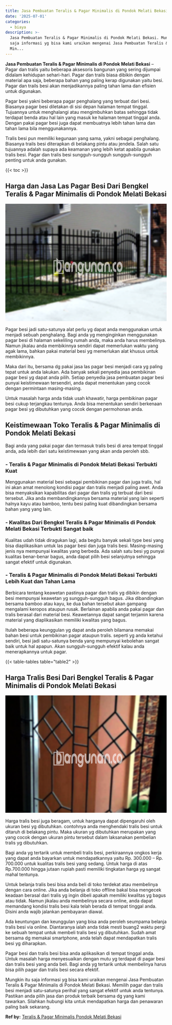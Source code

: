 ```yaml
---
title: Jasa Pembuatan Teralis & Pagar Minimalis di Pondok Melati Bekasi
date: '2025-07-01'
categories:
  - biaya
description: >-
  Jasa Pembuatan Teralis & Pagar Minimalis di Pondok Melati Bekasi. Mungkin itu
  saja informasi yg bisa kami uraikan mengenai Jasa Pembuatan Teralis & Pagar
  Min...
---
```


**Jasa Pembuatan Teralis & Pagar Minimalis di Pondok Melati Bekasi** – Pagar dan tralis yaitu beberapa aksesoris bangunan yang sering dijumpai didalam kehidupan sehari-hari. Pagar dan trails biasa dibikin dengan material apa saja, beberapa bahan yang paling kerap digunakan yaitu besi. Pagar dan trails besi akan menjadikannya paling tahan lama dan efisien untuk digunakan.

Pagar besi yakni beberapa pagar penghalang yang terbuat dari besi. Biasanya pagar besi diletakan di sisi depan halaman tempat tinggal. Tujuannya untuk menghalangi atau mengimbuhkan batas sehingga tidak terdapat benda atau hal lain yang masuk ke halaman tempat tinggal anda. Dengan pakai pagar besi juga dapat membuatnya lebih tahan lama dan tahan lama bila menggunakannya.

Tralis besi pun memiliki kegunaan yang sama, yakni sebagai penghalang. Biasanya trails besi diterapkan di belakang pintu atau jendela. Salah satu tujuannya adalah supaya ada keamanan yang lebih ketat apabila gunakan tralis besi. Pagar dan tralis besi sungguh-sungguh sungguh-sungguh penting untuk anda gunakan.

{{< toc >}}

## Harga dan Jasa Las Pagar Besi Dari Bengkel Teralis & Pagar Minimalis di Pondok Melati Bekasi

![Jasa Pembuatan Teralis & Pagar Minimalis di Pondok Melati Bekasi](/images/pagar-minimalis-murah-67.png)

Pagar besi jadi satu-satunya alat perlu yg dapat anda menggunakan untuk menjadi sebuah penghalang. Bagi anda yg menginginkan menggunakan pagar besi di halaman sekeliling rumah anda, maka anda harus membelinya. Namun jikalau anda membikinnya sendiri dapat memerlukan waktu yang agak lama, bahkan pakai material besi yg memerlukan alat khusus untuk membikinnya.

Maka dari itu, bersama dg pakai jasa las pagar besi menjadi cara yg paling tepat untuk anda lakukan. Ada banyak sekali penyedia jasa pembikinan pagar besi yg dapat anda pilih. Setiap penyedia jasa pembuatan pagar besi punyai keistimewaan tersendiri, anda dapat menentukan yang cocok dengan permintaan masing-masing.

Untuk masalah harga anda tidak usah khawatir, harga pembikinan pagar besi cukup terjangkau tentunya. Anda bisa menentukan sendiri berkenaan pagar besi yg dibutuhkan yang cocok dengan permohonan anda.

## Keistimewaan Toko Teralis & Pagar Minimalis di Pondok Melati Bekasi

Bagi anda yang pakai pagar dan termasuk tralis besi di area tempat tinggal anda, ada lebih dari satu keistimewaan yang akan anda peroleh sbb.

### \- Teralis & Pagar Minimalis di Pondok Melati Bekasi Terbukti Kuat

Menggunakan material besi sebagai pembikinan pagar dan juga tralis, hal ini akan amat menolong kondisi pagar dan tralis menjadi paling awet. Anda bisa menyaksikan kapabilitas dari pagar dan tralis yg terbuat dari besi tersebut. Jika anda membandingkannya bersama material yang lain seperti halnya kayu atau bamboo, tentu besi paling kuat dibandingkan bersama bahan yang yang lain.

### \- Kwalitas Dari Bengkel Teralis & Pagar Minimalis di Pondok Melati Bekasi Terbukti Sangat baik

Kualitas udah tidak diragukan lagi, ada begitu banyak sekali type besi yang bisa diaplikasikan untuk las pagar besi dan juga tralis besi. Masing-masing jenis nya mempunyai kwalitas yang berbeda. Ada salah satu besi yg punyai kualitas benar-benar bagus, anda dapat pilih besi selanjutnya sehingga sangat efektif untuk digunakan.

### \- Teralis & Pagar Minimalis di Pondok Melati Bekasi Terbukti Lebih Kuat dan Tahan Lama

Berbicara tentang keawetan pastinya pagar dan tralis yg dibikin dengan besi mempunyai keawetan yg sungguh-sungguh bagus. Jika dibandingkan bersama bamboo atau kayu, ke dua bahan tersebut akan gampang mengalami keropos ataupun rusak. Berlainan apabila anda pakai pagar dan tralis berasal dari material besi. Keawetannya dapat sangat terjamin karena material yang diaplikasikan memiliki kwalitas yang bagus.

Itulah beberapa keunggulan yg dapat anda peroleh bilamana memakai bahan besi untuk pembikinan pagar ataupun tralis. seperti yg anda ketahui sendiri, besi jadi satu-satunya benda yang mempunyai kebolehan sangat baik untuk hal apapun. Akan sungguh-sungguh efektif kalau anda menerapkannya untuk pagar.

{{< table-tables table="table2" >}}

## Harga Tralis Besi Dari Bengkel Teralis & Pagar Minimalis di Pondok Melati Bekasi

![Jasa Pembuatan Teralis & Pagar Minimalis di Pondok Melati Bekasi](/images/teralis-minimalis-murah-42.png)

Harga tralis besi juga beragam, untuk harganya dapat dipengaruhi oleh ukuran besi yg dibutuhkan. contohnya anda menghendaki tralis besi untuk ditaruh di belakang pintu. Maka ukuran yg dibutuhkan merupakan yang yang cocok dengan ukuran pintu tersebut dalam laksanakan pembelian tralis yg dibutuhkan.

Bagi anda yg tertarik untuk membeli tralis besi, perkiraannya ongkos kerja yang dapat anda bayarkan untuk mendapatkannya yaitu Rp. 300.000 – Rp. 700.000 untuk kualitas tralis besi yang sedang. Untuk harga di atas Rp.700.000 hingga jutaan rupiah pasti memiliki tingkatan harga yg sangat mahal tentunya.

Untuk belanja tralis besi bisa anda beli di toko terdekat atau membelinya dengan cara online. Jika anda belanja di toko offline bakal bisa mengecek keadaan berasal dari tralis yg ingin dibeli apakah memiliki kwalitas yg bagus atau tidak. Namun jikalau anda membelinya secara online, anda dapat memandang kondisi tralis besi kala telah berada di tempat tinggal anda. Disini anda wajib jalankan pembayaran diawal.

Ada keuntungan dan keunggulan yang bisa anda peroleh seumpama belanja tralis besi via online. Diantaranya ialah anda tidak mesti buang2 waktu pergi ke sebuah tempat untuk membeli tralis besi yg dibutuhkan. Sudah amat bersama dg memakai smartphone, anda telah dapat mendapatkan tralis besi yg diharapkan.

Pagar besi dan tralis besi bisa anda aplikasikan di tempat tinggal anda. Untuk masalah harga menyesuaikan dengan mutu yg terdapat di pagar besi dan tralis besi yang anda beli. Bagi anda yg tertarik untuk membelinya harus bisa pilih pagar dan tralis besi secara efektif.

Mungkin itu saja informasi yg bisa kami uraikan mengenai Jasa Pembuatan Teralis & Pagar Minimalis di Pondok Melati Bekasi. Memilih pagar dan tralis besi menjadi satu-satunya perihal yang sangat efektif untuk anda tentunya. Pastikan anda pilih jasa dan produk terbaik bersama dg yang kami tawarkan. Silahkan hubungi kita untuk mendapatkan harga dan penawaran paling baik sekarang.

**Ref by:** [Teralis & Pagar Minimalis Pondok Melati Bekasi](https://id.wikipedia.org/wiki/Teralis)
